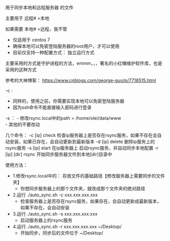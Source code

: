 
用于同步本地和远程服务器 的文件

主要用于 远程# >本地

如果需要 本地# >远程，我不管

- 仅适用于 centos 7
- 确保本地可以免密登陆服务器的root用户，才可以使用
- 目前仅支持一种配置方式： 独立运行方式

主要采用的方式是守护进程的方法，emmm，，，著名的小红帽维护软件库，也是采用的这种方式

参考的大神博客： https://www.cnblogs.com/george-guo/p/7718515.html



-c :
  - 同样的，使用之前，你需要实现本地可以免密登陆服务器
  - 因为ssh命令不能直接输入密码进行登录

-s ：
	- 修改rsync.local中的path = /home/xlei/data/www  
	- 其他的不要改动

几个命令：
-c [ip] check  检查ip服务器上是否存在rsync服务，如果不存在会自动安装，如果已存在，会自动更新到最新版本
-d [ip] delete 删除ip服务上的rsync服务
-s [ip] start  在ip服务器上 启动rsync服务，并自动同步本地配置
-r [ip] [dir] rsync  开始同步服务器文件到本地[dir]目录中


使用方法：

- 1.修改rsync.local中的： 存放文件的基础路径【修改服务器上需要同步的文件夹】
	- 你想同步服务器上的那个文件夹，就改成那个文件夹的绝对路径
- 2.运行 ./auto_sync.sh -c xxx.xxx.xxx.xxx 
	- 检查服务器上是否存在rsync服务，如果存在，会自动更新成最新版本，如果不存在，会自动安装
- 3.运行 ./auto_sync.sh -s xxx.xxx.xxx.xxx
	- 启动服务器上的rsync服务
- 4.运行 ./auto_sync.sh -r xxx.xxx.xxx.xxx ~/Desktop/
	- 开始同步，同步后的文件位于 ~/Desktop/




